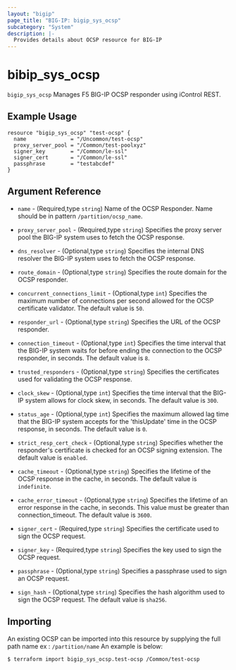 ```yaml
---
layout: "bigip"
page_title: "BIG-IP: bigip_sys_ocsp"
subcategory: "System"
description: |-
  Provides details about OCSP resource for BIG-IP
---
```


# bibip\_sys\_ocsp

`bigip_sys_ocsp` Manages F5 BIG-IP OCSP responder using iControl REST.

## Example Usage

```hcl
resource "bigip_sys_ocsp" "test-ocsp" {
  name              = "/Uncommon/test-ocsp"
  proxy_server_pool = "/Common/test-poolxyz"
  signer_key        = "/Common/le-ssl"
  signer_cert       = "/Common/le-ssl"
  passphrase        = "testabcdef"
}
```

## Argument Reference

* `name` - (Required,type `string`) Name of the OCSP Responder. Name should be in pattern `/partition/ocsp_name`.

* `proxy_server_pool` - (Required,type `string`) Specifies the proxy server pool the BIG-IP system uses to fetch the OCSP response.

* `dns_resolver` - (Optional,type `string`) Specifies the internal DNS resolver the BIG-IP system uses to fetch the OCSP response.

* `route_domain` - (Optional,type `string`) Specifies the route domain for the OCSP responder.

* `concurrent_connections_limit` - (Optional,type `int`) Specifies the maximum number of connections per second allowed for the OCSP certificate validator. The default value is `50`.

* `responder_url` - (Optional,type `string`) Specifies the URL of the OCSP responder.

* `connection_timeout` - (Optional,type `int`) Specifies the time interval that the BIG-IP system waits for before ending the connection to the OCSP responder, in seconds. The default value is `8`.

* `trusted_responders` - (Optional,type `string`) Specifies the certificates used for validating the OCSP response.

* `clock_skew` - (Optional,type `int`) Specifies the time interval that the BIG-IP system allows for clock skew, in seconds. The default value is `300`.

* `status_age` - (Optional,type `int`) Specifies the maximum allowed lag time that the BIG-IP system accepts for the 'thisUpdate' time in the OCSP response, in seconds. The default value is `0`.

* `strict_resp_cert_check` - (Optional,type `string`) Specifies whether the responder's certificate is checked for an OCSP signing extension. The default value is `enabled`.

* `cache_timeout` - (Optional,type `string`) Specifies the lifetime of the OCSP response in the cache, in seconds. The default value is `indefinite`.

* `cache_error_timeout` - (Optional,type `string`) Specifies the lifetime of an error response in the cache, in seconds. This value must be greater than connection_timeout. The default value is `3600`.

* `signer_cert` - (Required,type `string`) Specifies the certificate used to sign the OCSP request.

* `signer_key` - (Required,type `string`) Specifies the key used to sign the OCSP request.

* `passphrase` - (Optional,type `string`) Specifies a passphrase used to sign an OCSP request.

* `sign_hash` - (Optional,type `string`) Specifies the hash algorithm used to sign the OCSP request. The default value is `sha256`.


## Importing
An existing OCSP can be imported into this resource by supplying the full path name  ex : `/partition/name`
An example is below:
```sh
$ terraform import bigip_sys_ocsp.test-ocsp /Common/test-ocsp
```
